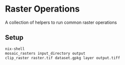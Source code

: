# Raster Operations
A collection of helpers to run common raster operations

## Setup
```bash
nix-shell
mosaic_rasters input_directory output
clip_raster raster.tif dataset.gpkg layer output.tiff
```